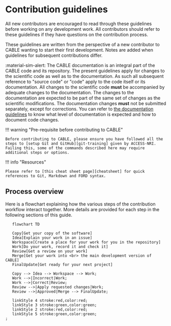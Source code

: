 # Contribution guidelines

All new contributors are encouraged to read through these guidelines before working on any development work. All contributors should refer to these guidelines if they have questions on the contribution process.

These guidelines are written from the perspective of a new contributor to CABLE wanting to start their first development. Notes are added when guidelines for subsequent contributions differ.

:material-sim-alert: The CABLE documentation is an integral part of the CABLE code and its repository. The present guidelines apply for changes to the scientific code as well as to the documentation. As such all subsequent reference to "source code" or "code" apply to the code itself or its documentation. All changes to the scientific code **must** be accompanied by adequate changes to the documentation. The changes to the documentation are expected to be part of the same set of changes as the scientific modifications. The documentation changes **must** not be submitted separately, except for corrections. You can refer to [the documentation guidelines][doc-guidelines] to know what level of documentation is expected and how to document code changes.

!!! warning "Pre-requisite before contributing to CABLE"

    Before contributing to CABLE, please ensure you have followed all the steps to [setup Git and GitHub][git-training] given by ACCESS-NRI. Failing this, some of the commands described here may require additional steps or options.

!!! info "Resources"

    Please refer to [this cheat sheet page][cheatsheet] for quick references to Git, Markdown and FORD syntax.

## Process overview

Here is a flowchart explaining how the various steps of the contribution workflow interact together. More details are provided for each step in the following sections of this guide.

```mermaid
   flowchart TD

   Copy[Get your copy of the software]
   Idea[Explain your work in an issue]
   Workspace[Create a place for your work for you in the repository]
   Work[Do your work, record it and check it]
   Review[Get a review on your work]
   Merge[Get your work into <br> the main development version of CABLE]
   FinalUpdate[Get ready for your next project]

   Copy --> Idea --> Workspace --> Work;
   Work -->|Incorrect|Work;
   Work -->|Correct|Review;
   Review -->|Apply requested changes|Work;
   Review -->|Approved|Merge --> FinalUpdate;

   linkStyle 4 stroke:red,color:red;
   linkStyle 3 stroke:green,color:green;
   linkStyle 2 stroke:red,color:red;
   linkStyle 5 stroke:green,color:green;
;
```

[git-training]: https://access-nri.github.io/Training/HowTos/GitAndGitHub/
[doc-guidelines]: ../documentation_guidelines/index.md